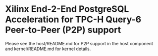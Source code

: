 Xilinx End-2-End PostgreSQL Acceleration for TPC-H Query-6
Peer-to-Peer (P2P) support
==========================================================

Please see the host/README.md for P2P support in the host component
and kernel/README.md for kernel details.
